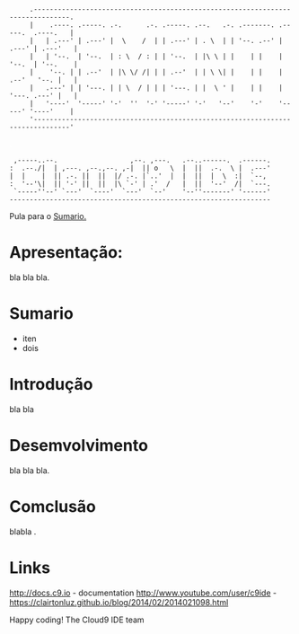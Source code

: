      
         .-------------------------------------------------------------------------------.
         |    .----. .-----. .-.      .-. .-----. .--.   .-. .-------. .-----.  .----.   |
         |   | .---' | .---' |  \    /  | | .---' | . \  | | '--. .--' | .---' | .---'   |
         |   | '--.  | '--.  | : \  / : | | '--.  | |\ \ | |    | |    | '--.  | '--.    |
         |    '--. | | .--'  | |\ \/ /| | | .--'  | | \ \| |    | |    | .--'   '--. |   |
         |   .---' | | '---. | | \  / | | | '---. | |  \ ' |    | |    | '---. .---' |   |
         |   '----'  '-----' '-'  ''  '-' '-----' '-'   '--'    '-'    '-----' '----'    |
         '-------------------------------------------------------------------------------'
       


<a style="color:white">.</a>


     ,-----..--.                  ,--. ,---.   .--..------.  .------.
    :  .--./|  | ,---. ,--.,--. ,-|  || o   \  |  ||  .-.  \ |  .---'
    |  |    |  || .-. ||  ||  |/ .-. |`..'  |  |  ||  |  \  :|  `--, 
    :  '--'\|  || '-' ||  ||  |\ `-' | .'  /   |  ||  '--'  /|  `---.
     `-----''--' `---'  `----'  `---'  `--'    '--''-------' '------'
    ----------------------------------------------------------------- 


Pula para o <a href="#sumario">Sumario.</a>
# Apresentação:
bla bla bla.

# Sumario
- iten
- dois

# Introdução
bla bla

# Desemvolvimento
bla bla bla.

# Comclusão
blabla .

# Links
http://docs.c9.io - documentation
http://www.youtube.com/user/c9ide - 
https://clairtonluz.github.io/blog/2014/02/2014021098.html

Happy coding!
The Cloud9 IDE team